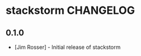 stackstorm CHANGELOG
====================

0.1.0
-----
- [Jim Rosser] - Initial release of stackstorm
